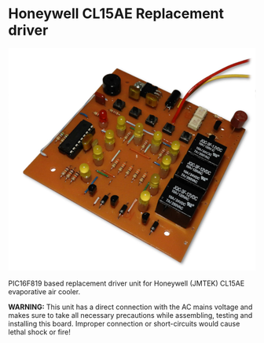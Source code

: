 # Honeywell CL15AE Replacement driver

![Prototype version of the replacement board](https://raw.githubusercontent.com/dilshan/honeywell-cl15ae-controller/master/resources/honeywell-cooler-low-res.jpg)

PIC16F819 based replacement driver unit for Honeywell (JMTEK) CL15AE evaporative air cooler.

**WARNING:** This unit has a direct connection with the AC mains voltage and makes sure to take all necessary precautions while assembling, testing and installing this board. Improper connection or short-circuits would cause lethal shock or fire!


